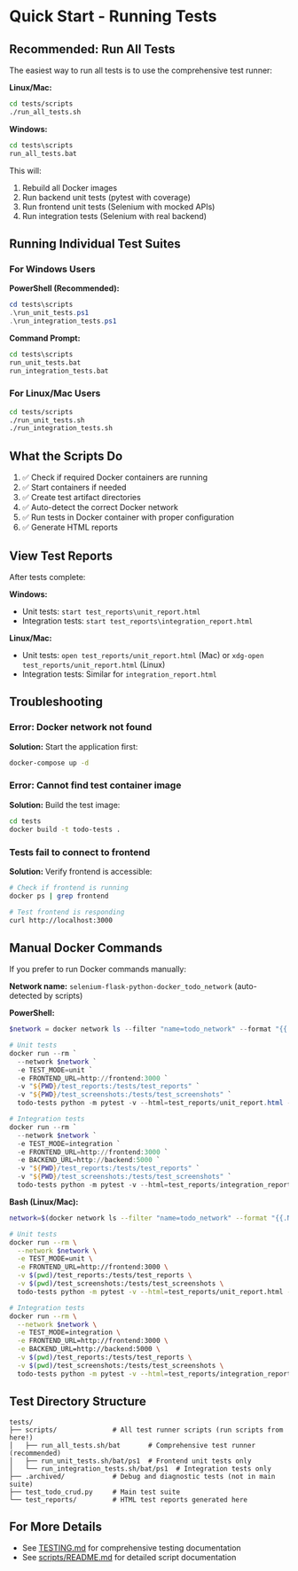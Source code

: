 # Quick Start - Running Tests

## Recommended: Run All Tests

The easiest way to run all tests is to use the comprehensive test runner:

**Linux/Mac:**
```bash
cd tests/scripts
./run_all_tests.sh
```

**Windows:**
```cmd
cd tests\scripts
run_all_tests.bat
```

This will:
1. Rebuild all Docker images
2. Run backend unit tests (pytest with coverage)
3. Run frontend unit tests (Selenium with mocked APIs)
4. Run integration tests (Selenium with real backend)

## Running Individual Test Suites

### For Windows Users

**PowerShell (Recommended):**
```powershell
cd tests\scripts
.\run_unit_tests.ps1
.\run_integration_tests.ps1
```

**Command Prompt:**
```cmd
cd tests\scripts
run_unit_tests.bat
run_integration_tests.bat
```

### For Linux/Mac Users

```bash
cd tests/scripts
./run_unit_tests.sh
./run_integration_tests.sh
```

## What the Scripts Do

1. ✅ Check if required Docker containers are running
2. ✅ Start containers if needed
3. ✅ Create test artifact directories
4. ✅ Auto-detect the correct Docker network
5. ✅ Run tests in Docker container with proper configuration
6. ✅ Generate HTML reports

## View Test Reports

After tests complete:

**Windows:**
- Unit tests: `start test_reports\unit_report.html`
- Integration tests: `start test_reports\integration_report.html`

**Linux/Mac:**
- Unit tests: `open test_reports/unit_report.html` (Mac) or `xdg-open test_reports/unit_report.html` (Linux)
- Integration tests: Similar for `integration_report.html`

## Troubleshooting

### Error: Docker network not found

**Solution:** Start the application first:
```bash
docker-compose up -d
```

### Error: Cannot find test container image

**Solution:** Build the test image:
```bash
cd tests
docker build -t todo-tests .
```

### Tests fail to connect to frontend

**Solution:** Verify frontend is accessible:
```bash
# Check if frontend is running
docker ps | grep frontend

# Test frontend is responding
curl http://localhost:3000
```

## Manual Docker Commands

If you prefer to run Docker commands manually:

**Network name:** `selenium-flask-python-docker_todo_network` (auto-detected by scripts)

**PowerShell:**
```powershell
$network = docker network ls --filter "name=todo_network" --format "{{.Name}}" | Select-Object -First 1

# Unit tests
docker run --rm `
  --network $network `
  -e TEST_MODE=unit `
  -e FRONTEND_URL=http://frontend:3000 `
  -v "${PWD}/test_reports:/tests/test_reports" `
  -v "${PWD}/test_screenshots:/tests/test_screenshots" `
  todo-tests python -m pytest -v --html=test_reports/unit_report.html --self-contained-html -m "not integration"

# Integration tests
docker run --rm `
  --network $network `
  -e TEST_MODE=integration `
  -e FRONTEND_URL=http://frontend:3000 `
  -e BACKEND_URL=http://backend:5000 `
  -v "${PWD}/test_reports:/tests/test_reports" `
  -v "${PWD}/test_screenshots:/tests/test_screenshots" `
  todo-tests python -m pytest -v --html=test_reports/integration_report.html --self-contained-html
```

**Bash (Linux/Mac):**
```bash
network=$(docker network ls --filter "name=todo_network" --format "{{.Name}}" | head -n 1)

# Unit tests
docker run --rm \
  --network $network \
  -e TEST_MODE=unit \
  -e FRONTEND_URL=http://frontend:3000 \
  -v $(pwd)/test_reports:/tests/test_reports \
  -v $(pwd)/test_screenshots:/tests/test_screenshots \
  todo-tests python -m pytest -v --html=test_reports/unit_report.html --self-contained-html -m "not integration"

# Integration tests
docker run --rm \
  --network $network \
  -e TEST_MODE=integration \
  -e FRONTEND_URL=http://frontend:3000 \
  -e BACKEND_URL=http://backend:5000 \
  -v $(pwd)/test_reports:/tests/test_reports \
  -v $(pwd)/test_screenshots:/tests/test_screenshots \
  todo-tests python -m pytest -v --html=test_reports/integration_report.html --self-contained-html
```

## Test Directory Structure

```
tests/
├── scripts/              # All test runner scripts (run scripts from here!)
│   ├── run_all_tests.sh/bat       # Comprehensive test runner (recommended)
│   ├── run_unit_tests.sh/bat/ps1  # Frontend unit tests only
│   └── run_integration_tests.sh/bat/ps1  # Integration tests only
├── .archived/            # Debug and diagnostic tests (not in main suite)
├── test_todo_crud.py     # Main test suite
└── test_reports/         # HTML test reports generated here
```

## For More Details

- See [TESTING.md](../TESTING.md) for comprehensive testing documentation
- See [scripts/README.md](scripts/README.md) for detailed script documentation
